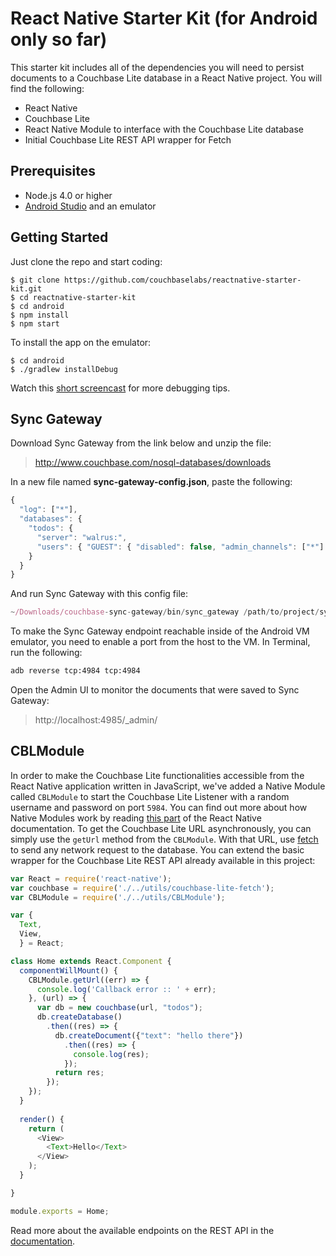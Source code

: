 # React Native Starter Kit (for Android only so far)

This starter kit includes all of the dependencies you will need to persist documents to a Couchbase Lite database in a React Native project. You will find the following:

- React Native
- Couchbase Lite
- React Native Module to interface with the Couchbase Lite database
- Initial Couchbase Lite REST API wrapper for Fetch

## Prerequisites

- Node.js 4.0 or higher
- [Android Studio](http://developer.android.com/sdk/installing/studio.html) and an emulator

## Getting Started

Just clone the repo and start coding:

```
$ git clone https://github.com/couchbaselabs/reactnative-starter-kit.git
$ cd reactnative-starter-kit
$ cd android
$ npm install
$ npm start
```

To install the app on the emulator:

```
$ cd android
$ ./gradlew installDebug
```

Watch this [short screencast](https://www.youtube.com/watch?v=ajHughXQ5Yw) for more debugging tips.

## Sync Gateway

Download Sync Gateway from the link below and unzip the file:

> http://www.couchbase.com/nosql-databases/downloads

In a new file named **sync-gateway-config.json**, paste the following:

```js
{
  "log": ["*"],
  "databases": {
    "todos": {
      "server": "walrus:",
      "users": { "GUEST": { "disabled": false, "admin_channels": ["*"] } }
    }
  }
}
```

And run Sync Gateway with this config file:

```js
~/Downloads/couchbase-sync-gateway/bin/sync_gateway /path/to/project/sync-gateway-config.json
```

To make the Sync Gateway endpoint reachable inside of the Android VM emulator, you need to enable a port from the host to the VM. In Terminal, run the following:

```bash
adb reverse tcp:4984 tcp:4984
```

Open the Admin UI to monitor the documents that were saved to Sync Gateway:

> http://localhost:4985/_admin/

## CBLModule

In order to make the Couchbase Lite functionalities accessible from the React Native application written in JavaScript, we've added a Native Module called `CBLModule` to start the Couchbase Lite Listener with a random username and password on port `5984`. You can find out more about how Native Modules work by reading [this part](http://facebook.github.io/react-native/docs/native-modules-android.html#callbacks) of the React Native documentation. To get the Couchbase Lite URL asynchronously, you can simply use the `getUrl` method from the `CBLModule`. With that URL, use [fetch](https://facebook.github.io/react-native/docs/network.html) to send any network request to the database. You can extend the basic wrapper for the Couchbase Lite REST API already available in this project:

```js
var React = require('react-native');
var couchbase = require('./../utils/couchbase-lite-fetch');
var CBLModule = require('./../utils/CBLModule');

var {
  Text,
  View,
  } = React;

class Home extends React.Component {
  componentWillMount() {
    CBLModule.getUrl((err) => {
      console.log('Callback error :: ' + err);
    }, (url) => {
      var db = new couchbase(url, "todos");
      db.createDatabase()
        .then((res) => {
          db.createDocument({"text": "hello there"})
            .then((res) => {
              console.log(res);
            });
          return res;
        });
    });
  }
  
  render() {
    return (
      <View>
        <Text>Hello</Text>
      </View>
    );
  }

}

module.exports = Home;
```



Read more about the available endpoints on the REST API in the [documentation](http://developer.couchbase.com/documentation/mobile/1.1.0/develop/references/couchbase-lite/rest-api/index.html).